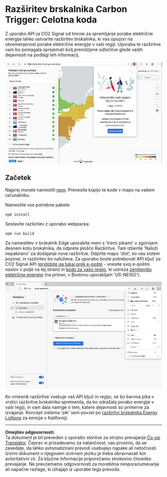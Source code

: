<!--
CO_OP_TRANSLATOR_METADATA:
{
  "original_hash": "21b364c158c8e4f698de65eeac16c9fe",
  "translation_date": "2025-08-27T22:20:54+00:00",
  "source_file": "5-browser-extension/solution/translation/README.ms.md",
  "language_code": "sl"
}
-->
# Razširitev brskalnika Carbon Trigger: Celotna koda

Z uporabo API-ja CO2 Signal od tmrow za spremljanje porabe električne energije lahko ustvarite razširitev brskalnika, ki vas opozori na obremenjenost porabe električne energije v vaši regiji. Uporaba te razširitve vam bo pomagala sprejemati bolj premišljene odločitve glede vaših dejavnosti na podlagi teh informacij.

![posnetek zaslona razširitve brskalnika](../../../../../translated_images/extension-screenshot.0e7f5bfa110e92e3875e1bc9405edd45a3d2e02963e48900adb91926a62a5807.sl.png)

## Začetek

Najprej morate namestiti [npm](https://npmjs.com). Prenesite kopijo te kode v mapo na vašem računalniku.

Namestite vse potrebne pakete:

```
npm install
```

Sestavite razširitev z uporabo webpacka:

```
npm run build
```

Za namestitev v brskalnik Edge uporabite meni s 'tremi pikami' v zgornjem desnem kotu brskalnika, da odprete ploščo Razširitve. Tam izberite 'Naloži nepakirano' za dodajanje nove razširitve. Odprite mapo 'dist', ko vas sistem pozove, in razširitev bo naložena. Za uporabo boste potrebovali API ključ za CO2 Signal API ([pridobite ga tukaj prek e-pošte](https://www.co2signal.com/) - vnesite svoj e-poštni naslov v polje na tej strani) in [kodo za vašo regijo](http://api.electricitymap.org/v3/zones), ki ustreza [zemljevidu električne energije](https://www.electricitymap.org/map) (na primer, v Bostonu uporabljam 'US-NEISO').

![prenos](../../../../../translated_images/install-on-edge.78634f02842c48283726c531998679a6f03a45556b2ee99d8ff231fe41446324.sl.png)

Ko vmesnik razširitve vsebuje vaš API ključ in regijo, se bo barvna pika v vrstici razširitve brskalnika spremenila, da bo odražala porabo energije v vaši regiji, in vam dala namige o tem, katere dejavnosti so primerne za izvajanje. Koncept sistema 'pik' sem povzel po [razširitvi brskalnika Energy Lollipop](https://energylollipop.com/) za emisije v Kaliforniji.

---

**Omejitev odgovornosti**:  
Ta dokument je bil preveden z uporabo storitve za strojno prevajanje [Co-op Translator](https://github.com/Azure/co-op-translator). Čeprav si prizadevamo za natančnost, vas prosimo, da se zavedate, da lahko avtomatizirani prevodi vsebujejo napake ali netočnosti. Izvirni dokument v njegovem izvirnem jeziku je treba obravnavati kot avtoritativni vir. Za ključne informacije priporočamo strokovno človeško prevajanje. Ne prevzemamo odgovornosti za morebitna nesporazumevanja ali napačne razlage, ki izhajajo iz uporabe tega prevoda.